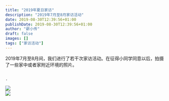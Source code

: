```yaml
---
title: "2019年夏日家访"
description: "2019年7月至8月家访活动"
date: 2019-08-30T12:39:56+01:00
publishDate: 2019-08-30T12:39:56+01:00
author: "薪小传"
draft: false
images: []
tags: ["家访活动"]
---
```


2019年7月至8月间，我们进行了若干次家访活动。在征得小同学同意以后，拍摄了一些家中或者家附近环境的照片。

                                                                                                         .
![](/blog/2019jiafang/img_5580.jpg)<br/>
![](../img_7216.jpg)<br/>

